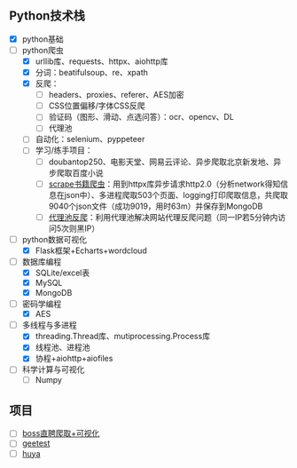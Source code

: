 ## Python技术栈

* [X] python基础
* [ ] python爬虫
  * [X] urllib库、requests、httpx、aiohttp库
  * [X] 分词：beatifulsoup、re、xpath
  * [X] 反爬：
    * [ ] headers、proxies、referer、AES加密
    * [ ] CSS位置偏移/字体CSS反爬
    * [ ] 验证码（图形、滑动、点选问答）：ocr、opencv、DL
    * [ ] 代理池
  * [ ] 自动化：selenium、pyppeteer
  * [ ] 学习/练手项目：
    * [ ] doubantop250、电影天堂、网易云评论、异步爬取北京新发地、异步爬取百度小说
    * [ ] [scrape书籍爬虫](Study/crawler%20and%20data_visualization/learn/崔庆才/1.%20scrape._spider.py "点击可达程序")：用到httpx库异步请求http2.0（分析network得知信息在json中）、多进程爬取503个页面、logging打印爬取信息，共爬取9040个json文件（成功9019，用时63m）并保存到MongoDB
    * [ ] [代理池反爬](D:\Github\PostG\Python\Study\crawler%20and%20data_visualization\learn\崔庆才\2.anti_spider_proxy "点击可达")：利用代理池解决网站代理反爬问题（同一IP若5分钟内访问5次则黑IP）
* [ ] python数据可视化
  * [X] Flask框架+Echarts+wordcloud
* [ ] 数据库编程
  * [X] SQLite/excel表
  * [X] MySQL
  * [X] MongoDB
* [ ] 密码学编程
  * [X] AES
* [ ] 多线程与多进程
  * [X] threading.Thread库、mutiprocessing.Process库
  * [X] 线程池、进程池
  * [X] 协程+aiohttp+aiofiles
* [ ] 科学计算与可视化
  * [ ] Numpy

## 项目

* [ ] [boss直聘爬取+可视化](Project/boss "点击可达")
* [ ] [geetest](Project/geetest "点击可达")
* [ ] [huya](./Project/huya "点我")
